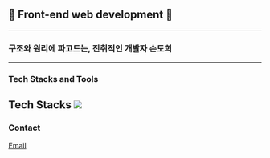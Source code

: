 ## 🤔 Front-end web development 👋
---
### 구조와 원리에 파고드는, 진취적인 개발자 손도희 
---
### Tech Stacks and Tools
Tech Stacks
<img src="https://img.shields.io/badge/C++-white?style=flat-square&logo=로고&logoColor=blue#00599C"/>
---
### Contact
[Email](thsehgml37@korea.ac.kr, "Send Message")

<!--
**dohui-son/dohui-son** is a ✨ _special_ ✨ repository because its `README.md` (this file) appears on your GitHub profile.

Here are some ideas to get you started:

- 🔭 I’m currently working on ...
- 🌱 I’m currently learning ...
- 👯 I’m looking to collaborate on ...
- 🤔 I’m looking for help with ...
- 💬 Ask me about ...
- 📫 How to reach me: ...
- 😄 Pronouns: ...
- ⚡ Fun fact: ...
-->
